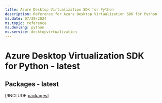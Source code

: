 ```yaml
---
title: Azure Desktop Virtualization SDK for Python
description: Reference for Azure Desktop Virtualization SDK for Python
ms.date: 07/29/2024
ms.topic: reference
ms.devlang: python
ms.service: desktopvirtualization
---
```

# Azure Desktop Virtualization SDK for Python - latest
## Packages - latest
[!INCLUDE [packages](desktop-virtualization-index.md)]